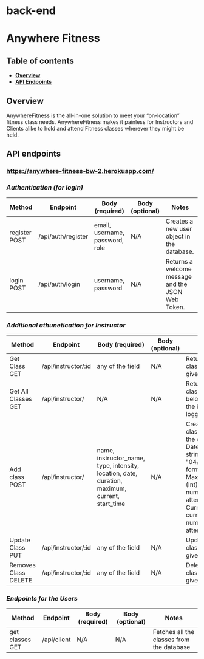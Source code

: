 # back-end

# Anywhere Fitness

## Table of contents

- **[Overview](#overview)**<br>
- **[API Endpoints](#api-endpoints)**<br>

## <a name="overview"></a>Overview

AnywhereFitness is the all-in-one solution to meet your “on-location” fitness class needs.
AnywhereFitness makes it painless for Instructors and Clients alike to hold and attend Fitness
classes wherever they might be held.

## <a name="api-endpoints"></a>API endpoints

### https://anywhere-fitness-bw-2.herokuapp.com/

### **_Authentication (for login)_**

| Method        | Endpoint           | Body (required)                 | Body (optional) | Notes                                             |
| ------------- | ------------------ | ------------------------------- | --------------- | ------------------------------------------------- |
| register POST | /api/auth/register | email, username, password, role | N/A             | Creates a new user object in the database.        |
| login POST    | /api/auth/login    | username, password              | N/A             | Returns a welcome message and the JSON Web Token. |

### **_Additional athunetication for Instructor_**

| Method               | Endpoint            | Body (required)                                                                                | Body (optional) | Notes                                                                                                                                                                            |
| -------------------- | ------------------- | ---------------------------------------------------------------------------------------------- | --------------- | -------------------------------------------------------------------------------------------------------------------------------------------------------------------------------- |
| Get Class GET        | /api/instructor/:id | any of the field                                                                               | N/A             | Returns the class with given Id                                                                                                                                                  |
| Get All Classes GET  | /api/instructor/    | N/A                                                                                            | N/A             | Returns all the classes belonging to the instructor logged in.                                                                                                                   |
| Add class POST       | /api/instructor/    | name, instructor_name, type, intensity, location, date, duration, maximum, current, start_time | N/A             | Creates a new class object in the database. Date has to string in "04/19/2020" format. Maximum - (Int) Maximum number of attendees. Current - (Int) current number of attendees. |
| Update Class PUT     | /api/instructor/:id | any of the field                                                                               | N/A             | Updates the class with given Id                                                                                                                                                  |
| Removes Class DELETE | /api/instructor/:id | any of the field                                                                               | N/A             | Deletes the class with given Id                                                                                                                                                  |

### **_Endpoints for the Users_**

| Method          | Endpoint    | Body (required) | Body (optional) | Notes                                     |
| --------------- | ----------- | --------------- | --------------- | ----------------------------------------- |
| get classes GET | /api/client | N/A             | N/A             | Fetches all the classes from the database |
